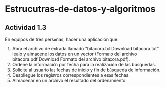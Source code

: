 # Estrucutras-de-datos-y-algoritmos

## Actividad 1.3
En equipos de tres personas, hacer una aplicación que:

1. Abra el archivo de entrada llamado "bitacora.txt Download bitacora.txt" lealo y almacene los datos en un vector  (Formato del archivo bitacora.pdf Download Formato del archivo bitacora.pdf).
2. Ordene la información por fecha para la realización de las búsquedas.
3. Solicite al usuario las fechas de inicio y fin de búsqueda de información.
4. Despliegue los registros correspondientes a esas fechas.
5. Almacenar en un archivo el resultado del ordenamiento.
